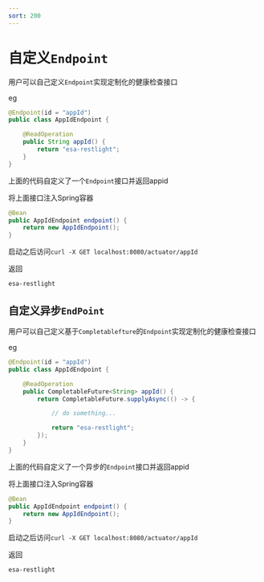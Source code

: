 ```yaml
---
sort: 200
---
```


# 自定义`Endpoint`

用户可以自己定义`Endpoint`实现定制化的健康检查接口

eg

```java
@Endpoint(id = "appId")
public class AppIdEndpoint {

    @ReadOperation
    public String appId() {
        return "esa-restlight";
    }
}
```

上面的代码自定义了一个`Endpoint`接口并返回appid

将上面接口注入Spring容器

```java
@Bean
public AppIdEndpoint endpoint() {
    return new AppIdEndpoint();
}
```

启动之后访问`curl -X GET localhost:8080/actuator/appId`

返回

```properties
esa-restlight
```

## 自定义异步`EndPoint`

用户可以自己定义基于`Completablefture`的`Endpoint`实现定制化的健康检查接口

eg

```java
@Endpoint(id = "appId")
public class AppIdEndpoint {

    @ReadOperation
    public CompletableFuture<String> appId() {
        return CompletableFuture.supplyAsync(() -> {

            // do something...

            return "esa-restlight";
        });
    }
}
```

上面的代码自定义了一个异步的`Endpoint`接口并返回appid

将上面接口注入Spring容器

```java
@Bean
public AppIdEndpoint endpoint() {
    return new AppIdEndpoint();
}
```

启动之后访问`curl -X GET localhost:8080/actuator/appId`

返回

```pro
esa-restlight
```
